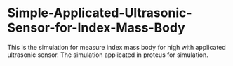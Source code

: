 # Simple-Applicated-Ultrasonic-Sensor-for-Index-Mass-Body

This is the simulation for measure index mass body for high with applicated ultrasonic sensor. 
The simulation applicated in proteus for simulation.
